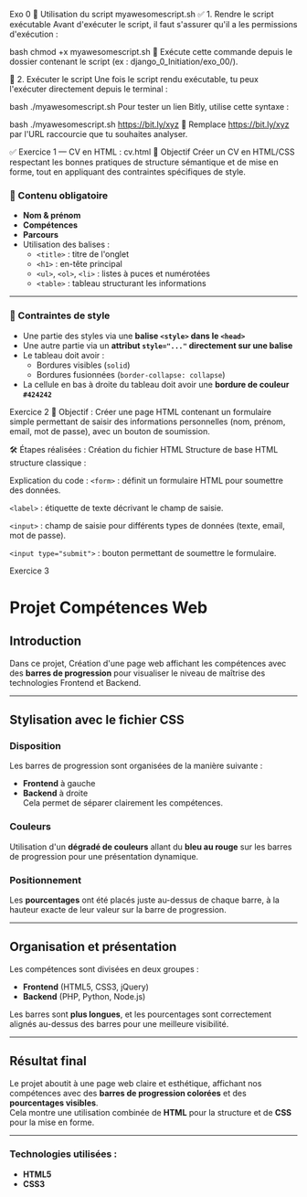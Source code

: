 Exo 0
 🐚 Utilisation du script myawesomescript.sh
 ✅ 1. Rendre le script exécutable
 Avant d'exécuter le script, il faut s'assurer qu'il a les permissions d'exécution :
 
 bash
 chmod +x myawesomescript.sh
 📁 Exécute cette commande depuis le dossier contenant le script (ex : django_0_Initiation/exo_00/).
 
 🚀 2. Exécuter le script
 Une fois le script rendu exécutable, tu peux l'exécuter directement depuis le terminal :
 
 bash
 ./myawesomescript.sh
 Pour tester un lien Bitly, utilise cette syntaxe :
 
 bash
 ./myawesomescript.sh https://bit.ly/xyz
 🔁 Remplace https://bit.ly/xyz par l'URL raccourcie que tu souhaites analyser.
 
 ✅ Exercice 1 — CV en HTML : cv.html
 🎯 Objectif
 Créer un CV en HTML/CSS respectant les bonnes pratiques de structure sémantique et de mise en forme, tout en appliquant des contraintes spécifiques de style.
 
 ### 🧱 Contenu obligatoire
 
 - **Nom & prénom**
 - **Compétences**
 - **Parcours**
 - Utilisation des balises :
   - `<title>` : titre de l'onglet
   - `<h1>` : en-tête principal
   - `<ul>`, `<ol>`, `<li>` : listes à puces et numérotées
   - `<table>` : tableau structurant les informations
 
 ---
 
 ### 🎨 Contraintes de style
 
 - Une partie des styles via une **balise `<style>` dans le `<head>`**
 - Une autre partie via un **attribut `style="..."` directement sur une balise**
 - Le tableau doit avoir :
   - Bordures visibles (`solid`)
   - Bordures fusionnées (`border-collapse: collapse`)
 - La cellule en bas à droite du tableau doit avoir une **bordure de couleur `#424242`**

Exercice 2
🎯 Objectif :
Créer une page HTML contenant un formulaire simple permettant de saisir des informations personnelles (nom, prénom, email, mot de passe), avec un bouton de soumission.

🛠️ Étapes réalisées :
Création du fichier HTML 
Structure de base HTML 
 structure classique :

Explication du code :
`<form>` : définit un formulaire HTML pour soumettre des données.

`<label>` : étiquette de texte décrivant le champ de saisie.

`<input>` : champ de saisie pour différents types de données (texte, email, mot de passe).

`<input type="submit">` : bouton permettant de soumettre le formulaire.

Exercice 3

# Projet Compétences Web

## Introduction
Dans ce projet, Création d'une page web affichant les compétences avec des **barres de progression** pour visualiser le niveau de maîtrise des technologies Frontend et Backend.

---

## Stylisation avec le fichier CSS

### Disposition
Les barres de progression sont organisées de la manière suivante :  
- **Frontend** à gauche
- **Backend** à droite  
Cela permet de séparer clairement les compétences.

### Couleurs
Utilisation d'un **dégradé de couleurs** allant du **bleu au rouge** sur les barres de progression pour une présentation dynamique.

### Positionnement
Les **pourcentages** ont été placés juste au-dessus de chaque barre, à la hauteur exacte de leur valeur sur la barre de progression.

---

## Organisation et présentation

Les compétences sont divisées en deux groupes :  
- **Frontend** (HTML5, CSS3, jQuery)  
- **Backend** (PHP, Python, Node.js)

Les barres sont **plus longues**, et les pourcentages sont correctement alignés au-dessus des barres pour une meilleure visibilité.

---

## Résultat final

Le projet aboutit à une page web claire et esthétique, affichant nos compétences avec des **barres de progression colorées** et des **pourcentages visibles**.  
Cela montre une utilisation combinée de **HTML** pour la structure et de **CSS** pour la mise en forme.

---

### Technologies utilisées :
- **HTML5**  
- **CSS3**

